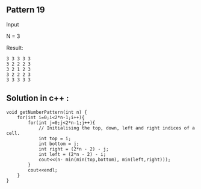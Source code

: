 ## Pattern 19

Input 

N = 3

Result: 

    3 3 3 3 3 
    3 2 2 2 3 
    3 2 1 2 3 
    3 2 2 2 3 
    3 3 3 3 3

## Solution in c++ : 

    void getNumberPattern(int n) {
        for(int i=0;i<2*n-1;i++){
            for(int j=0;j<2*n-1;j++){
                // Initialising the top, down, left and right indices of a cell.
                int top = i;
                int bottom = j;
                int right = (2*n - 2) - j;
                int left = (2*n - 2) - i;
                cout<<(n- min(min(top,bottom), min(left,right)));
            }
            cout<<endl;
        }
    }